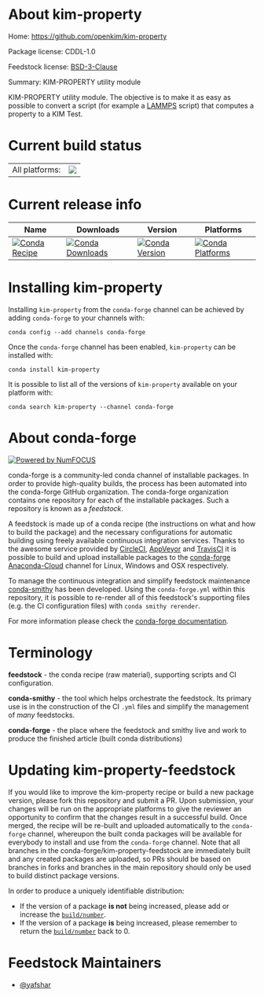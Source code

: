 About kim-property
==================

Home: https://github.com/openkim/kim-property

Package license: CDDL-1.0

Feedstock license: [BSD-3-Clause](https://github.com/conda-forge/kim_property-feedstock/blob/master/LICENSE.txt)

Summary: KIM-PROPERTY utility module

KIM-PROPERTY utility module.
The objective is to make it as easy as possible to convert a script (for
example a [LAMMPS](https://lammps.sandia.gov/) script) that computes a
property to a KIM Test.


Current build status
====================


<table><tr><td>All platforms:</td>
    <td>
      <a href="https://dev.azure.com/conda-forge/feedstock-builds/_build/latest?definitionId=9090&branchName=master">
        <img src="https://dev.azure.com/conda-forge/feedstock-builds/_apis/build/status/kim_property-feedstock?branchName=master">
      </a>
    </td>
  </tr>
</table>

Current release info
====================

| Name | Downloads | Version | Platforms |
| --- | --- | --- | --- |
| [![Conda Recipe](https://img.shields.io/badge/recipe-kim--property-green.svg)](https://anaconda.org/conda-forge/kim-property) | [![Conda Downloads](https://img.shields.io/conda/dn/conda-forge/kim-property.svg)](https://anaconda.org/conda-forge/kim-property) | [![Conda Version](https://img.shields.io/conda/vn/conda-forge/kim-property.svg)](https://anaconda.org/conda-forge/kim-property) | [![Conda Platforms](https://img.shields.io/conda/pn/conda-forge/kim-property.svg)](https://anaconda.org/conda-forge/kim-property) |

Installing kim-property
=======================

Installing `kim-property` from the `conda-forge` channel can be achieved by adding `conda-forge` to your channels with:

```
conda config --add channels conda-forge
```

Once the `conda-forge` channel has been enabled, `kim-property` can be installed with:

```
conda install kim-property
```

It is possible to list all of the versions of `kim-property` available on your platform with:

```
conda search kim-property --channel conda-forge
```


About conda-forge
=================

[![Powered by NumFOCUS](https://img.shields.io/badge/powered%20by-NumFOCUS-orange.svg?style=flat&colorA=E1523D&colorB=007D8A)](http://numfocus.org)

conda-forge is a community-led conda channel of installable packages.
In order to provide high-quality builds, the process has been automated into the
conda-forge GitHub organization. The conda-forge organization contains one repository
for each of the installable packages. Such a repository is known as a *feedstock*.

A feedstock is made up of a conda recipe (the instructions on what and how to build
the package) and the necessary configurations for automatic building using freely
available continuous integration services. Thanks to the awesome service provided by
[CircleCI](https://circleci.com/), [AppVeyor](https://www.appveyor.com/)
and [TravisCI](https://travis-ci.com/) it is possible to build and upload installable
packages to the [conda-forge](https://anaconda.org/conda-forge)
[Anaconda-Cloud](https://anaconda.org/) channel for Linux, Windows and OSX respectively.

To manage the continuous integration and simplify feedstock maintenance
[conda-smithy](https://github.com/conda-forge/conda-smithy) has been developed.
Using the ``conda-forge.yml`` within this repository, it is possible to re-render all of
this feedstock's supporting files (e.g. the CI configuration files) with ``conda smithy rerender``.

For more information please check the [conda-forge documentation](https://conda-forge.org/docs/).

Terminology
===========

**feedstock** - the conda recipe (raw material), supporting scripts and CI configuration.

**conda-smithy** - the tool which helps orchestrate the feedstock.
                   Its primary use is in the construction of the CI ``.yml`` files
                   and simplify the management of *many* feedstocks.

**conda-forge** - the place where the feedstock and smithy live and work to
                  produce the finished article (built conda distributions)


Updating kim-property-feedstock
===============================

If you would like to improve the kim-property recipe or build a new
package version, please fork this repository and submit a PR. Upon submission,
your changes will be run on the appropriate platforms to give the reviewer an
opportunity to confirm that the changes result in a successful build. Once
merged, the recipe will be re-built and uploaded automatically to the
`conda-forge` channel, whereupon the built conda packages will be available for
everybody to install and use from the `conda-forge` channel.
Note that all branches in the conda-forge/kim-property-feedstock are
immediately built and any created packages are uploaded, so PRs should be based
on branches in forks and branches in the main repository should only be used to
build distinct package versions.

In order to produce a uniquely identifiable distribution:
 * If the version of a package **is not** being increased, please add or increase
   the [``build/number``](https://docs.conda.io/projects/conda-build/en/latest/resources/define-metadata.html#build-number-and-string).
 * If the version of a package **is** being increased, please remember to return
   the [``build/number``](https://docs.conda.io/projects/conda-build/en/latest/resources/define-metadata.html#build-number-and-string)
   back to 0.

Feedstock Maintainers
=====================

* [@yafshar](https://github.com/yafshar/)

